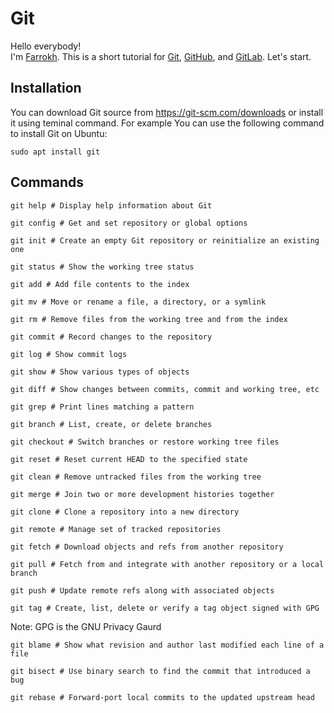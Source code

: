 # Git

Hello everybody!  
I'm [Farrokh](https://www.instagram.com/farrokhkarimi/). This is a short tutorial for [Git](https://git-scm.com/), [GitHub](https://github.com/), and [GitLab](https://gitlab.com/). Let's start.

## Installation
You can download Git source from <https://git-scm.com/downloads> or install it using teminal command. For example You can use the following command to install Git on Ubuntu:
```
sudo apt install git
```
## Commands
```
git help # Display help information about Git
```

```
git config # Get and set repository or global options
```

```
git init # Create an empty Git repository or reinitialize an existing one
```

```
git status # Show the working tree status
```

```
git add # Add file contents to the index
```

```
git mv # Move or rename a file, a directory, or a symlink
```

```
git rm # Remove files from the working tree and from the index
```

```
git commit # Record changes to the repository
```

```
git log # Show commit logs
```

```
git show # Show various types of objects
```

```
git diff # Show changes between commits, commit and working tree, etc
```

```
git grep # Print lines matching a pattern
```

```
git branch # List, create, or delete branches
```

```
git checkout # Switch branches or restore working tree files
```

```
git reset # Reset current HEAD to the specified state
```

```
git clean # Remove untracked files from the working tree
```

```
git merge # Join two or more development histories together
```

```
git clone # Clone a repository into a new directory
```

```
git remote # Manage set of tracked repositories
````

```
git fetch # Download objects and refs from another repository
```

```
git pull # Fetch from and integrate with another repository or a local branch
```

```
git push # Update remote refs along with associated objects
```

```
git tag # Create, list, delete or verify a tag object signed with GPG
```

Note: GPG is the GNU Privacy Gaurd

```
git blame # Show what revision and author last modified each line of a file
```

```
git bisect # Use binary search to find the commit that introduced a bug
```

```
git rebase # Forward-port local commits to the updated upstream head
```
